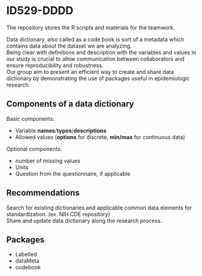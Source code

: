 # ID529-DDDD
The repository stores the R scripts and materials for the teamwork.   
   
   

Data dictionary, also called as a code book is sort of a metadata which contains data about the dataset we are analyzing.   
Being clear with definitions and description with the variables and values in our study is crucial to allow communication between collaborators and ensure reproducibility and robustness.   
Our group aim to present an efficient way to create and share data dictionary by demonstrating the use of packages useful in epidemiologic research.   


## Components of a data dictionary 

Basic components:   
- Variable **names**/**types**/**descriptions**  
- Allowed values (**options** for discrete, **min/max** for continuous data)   

Optional components:   
- number of missing values   
- Units   
- Question from the questionnaire, if applicable   


## Recommendations
Search for existing dictionaries and applicable common data elements for standardization. (ex. NIH CDE repository)   
Share and update data dictionary along the research process.   


## Packages   
- Labelled   
- dataMeta   
- codebook
